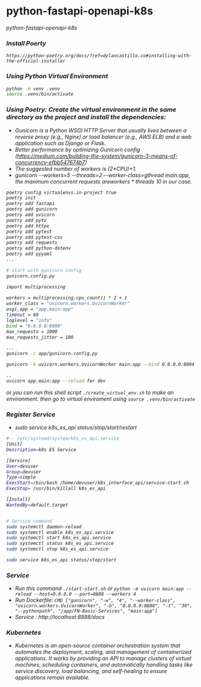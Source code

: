 # python-fastapi-openapi-k8s
<i>python-fastapi-openapi-k8s


### Install Poerty
```
https://python-poetry.org/docs/?ref=dylancastillo.co#installing-with-the-official-installer
```


### Using Python Virtual Environment
```bash
python -m venv .venv
source .venv/bin/activate
```


### Using Poetry: Create the virtual environment in the same directory as the project and install the dependencies:
- Gunicorn is a Python WSGI HTTP Server that usually lives between a reverse proxy (e.g., Nginx) or load balancer (e.g., AWS ELB) and a web application such as Django or Flask.
- Better performance by optimizing Gunicorn config (https://medium.com/building-the-system/gunicorn-3-means-of-concurrency-efbb547674b7)
- The suggested number of workers is (2*CPU)+1.
- gunicorn --workers=5 --threads=2 --worker-class=gthread main:app, the maximum concurrent requests areworkers * threads 10 in our case.

```bash
poetry config virtualenvs.in-project true
poetry init
poetry add fastapi
poetry add gunicorn
poetry add uvicorn
poetry add pytz
poetry add httpx
poetry add pytest
poetry add pytest-cov
poetry add requests
poetry add python-dotenv
poetry add pyyaml
...

# start with gunicorn config
gunicorn.config.py

import multiprocessing
 
workers = multiprocessing.cpu_count() * 2 + 1
worker_class = "uvicorn.workers.UvicornWorker"
wsgi_app = "app.main:app"
timeout = 60
loglevel = "info"
bind = "0.0.0.0:8000"
max_requests = 1000
max_requests_jitter = 100

...
gunicorn -c app/gunicorn.config.py

gunicorn -k uvicorn.workers.UvicornWorker main:app --bind 0.0.0.0:8004 --workers 4

..
uvicorn app.main:app --reload for dev
```
or you can run this shell script `./create_virtual_env.sh` to make an environment. then go to virtual enviroment using `source .venv/bin/activate`


### Register Service
- sudo service k8s_es_api status/stop/start/restart
```bash
#-- /etc/systemd/system/k8s_es_api.service
[Unit]
Description=k8s ES Service

[Service]
User=devuser
Group=devuser
Type=simple
ExecStart=/bin/bash /home/devuser/k8s_interface_api/service-start.sh
ExecStop= /usr/bin/killall k8s_es_api

[Install]
WantedBy=default.target


# Service command
sudo systemctl daemon-reload 
sudo systemctl enable k8s_es_api.service
sudo systemctl start k8s_es_api.service 
sudo systemctl status k8s_es_api.service 
sudo systemctl stop k8s_es_api.service 

sudo service k8s_es_api status/stop/start
```


### Service
- Run this command `./start-start.sh` or `python -m uvicorn main:app --reload --host=0.0.0.0 --port=8888 --workers 4`
- Run Dockerfile: `CMD ["gunicorn", "-w", "4", "--worker-class", "uvicorn.workers.UvicornWorker", "-b", "0.0.0.0:8888", "-t", "30", "--pythonpath", "/app/FN-Basic-Services", "main:app"]`
- Service : http://localhost:8888/docs


### Kubernetes
- Kubernetes is an open-source container orchestration system that automates the deployment, scaling, and management of containerized applications. It works by providing an API to manage clusters of virtual machines, scheduling containers, and automatically handling tasks like service discovery, load balancing, and self-healing to ensure applications remain available. 